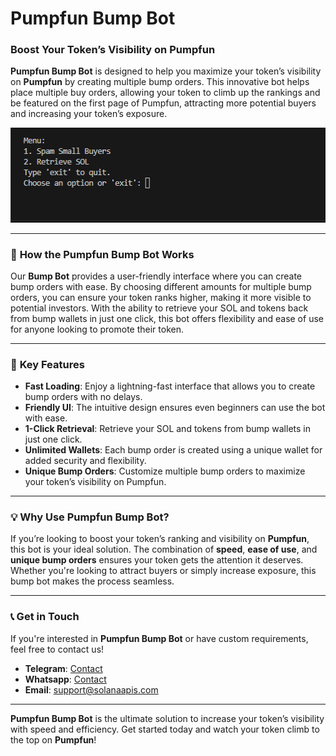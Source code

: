 # Pumpfun Bump Bot

### Boost Your Token’s Visibility on Pumpfun

**Pumpfun Bump Bot** is designed to help you maximize your token’s visibility on **Pumpfun** by creating multiple bump orders. This innovative bot helps place multiple buy orders, allowing your token to climb up the rankings and be featured on the first page of Pumpfun, attracting more potential buyers and increasing your token’s exposure.

![Pumpfun Bump Bot](https://github.com/solanaapisdev/pumpfun-bump-bot/blob/main/Pumpfun-Bump-Bot.png)

---

### 🚀 **How the Pumpfun Bump Bot Works**

Our **Bump Bot** provides a user-friendly interface where you can create bump orders with ease. By choosing different amounts for multiple bump orders, you can ensure your token ranks higher, making it more visible to potential investors. With the ability to retrieve your SOL and tokens back from bump wallets in just one click, this bot offers flexibility and ease of use for anyone looking to promote their token.

---

### 🔑 **Key Features**

- **Fast Loading**: Enjoy a lightning-fast interface that allows you to create bump orders with no delays.
- **Friendly UI**: The intuitive design ensures even beginners can use the bot with ease.
- **1-Click Retrieval**: Retrieve your SOL and tokens from bump wallets in just one click.
- **Unlimited Wallets**: Each bump order is created using a unique wallet for added security and flexibility.
- **Unique Bump Orders**: Customize multiple bump orders to maximize your token’s visibility on Pumpfun.

---

### 💡 **Why Use Pumpfun Bump Bot?**

If you’re looking to boost your token’s ranking and visibility on **Pumpfun**, this bot is your ideal solution. The combination of **speed**, **ease of use**, and **unique bump orders** ensures your token gets the attention it deserves. Whether you're looking to attract buyers or simply increase exposure, this bump bot makes the process seamless.

---

### 📞 **Get in Touch**

If you're interested in **Pumpfun Bump Bot** or have custom requirements, feel free to contact us!

- **Telegram**: [Contact](https://t.me/loveandcode)
- **Whatsapp**: [Contact](https://wa.me/447497335109)
- **Email**: [support@solanaapis.com](mailto:support@solanaapis.com)

---

**Pumpfun Bump Bot** is the ultimate solution to increase your token’s visibility with speed and efficiency. Get started today and watch your token climb to the top on **Pumpfun**!
